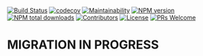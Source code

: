 <!-- <h3 align="center">
  <br />
  <br />
  <a href="https://github.com/chartshq/datamodel">
    <img src="https://github.com/chartshq/datamodel/raw/master/logo.svg" alt="datamodel" title="datamodel" />
  </a>
</h3>
<br />
<br />
<br /> -->

[![Build Status](https://api.travis-ci.org/chartshq/datamodel.svg?branch=develop)](https://travis-ci.org/chartshq/datamodel)
[![codecov](https://codecov.io/gh/chartshq/datamodel/branch/develop/graph/badge.svg)](https://codecov.io/gh/chartshq/datamodel)
[![Maintainability](https://api.codeclimate.com/v1/badges/80e8cf66984f3bd82da2/maintainability)](https://codeclimate.com/github/chartshq/datamodel/maintainability)
[![NPM version](https://img.shields.io/npm/v/datamodel.svg)](https://www.npmjs.com/package/datamodel)
[![NPM total downloads](https://img.shields.io/npm/dt/datamodel.svg)](https://www.npmjs.com/package/datamodel)
[![Contributors](https://img.shields.io/github/contributors/chartshq/datamodel.svg)](https://github.com/chartshq/datamodel/graphs/contributors)
[![License](https://img.shields.io/github/license/chartshq/datamodel.svg)](https://github.com/chartshq/datamodel/blob/master/LICENSE)
[![PRs Welcome](https://img.shields.io/badge/PRs-welcome-brightgreen.svg)](https://github.com/chartshq/datamodel/blob/master/CONTRIBUTING.md)


# MIGRATION IN PROGRESS
